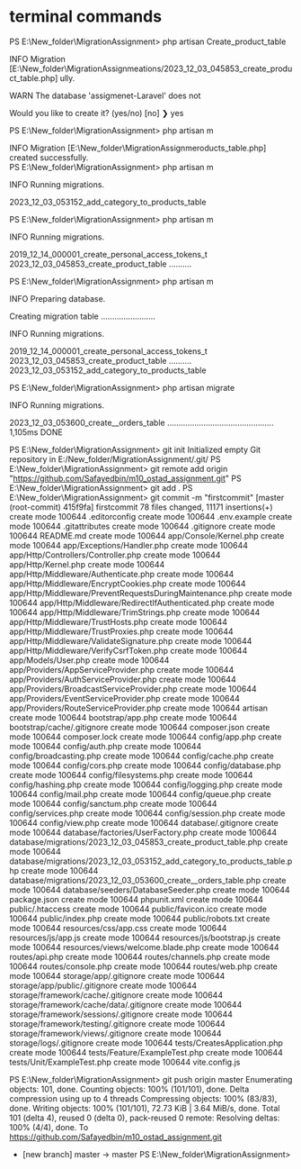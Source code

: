 # terminal commands 


PS E:\New_folder\MigrationAssignment> php artisan Create_product_table

   INFO  Migration [E:\New_folder\MigrationAssignmeations/2023_12_03_045853_create_product_table.php] ully.  


   WARN  The database 'assigmenet-Laravel' does not

  Would you like to create it? (yes/no) [no]
❯ yes


PS E:\New_folder\MigrationAssignment> php artisan m

   INFO  Migration [E:\New_folder\MigrationAssignmeroducts_table.php] created successfully.  
PS E:\New_folder\MigrationAssignment> php artisan m

   INFO  Running migrations.

  2023_12_03_053152_add_category_to_products_table 

PS E:\New_folder\MigrationAssignment> php artisan m

   INFO  Running migrations.

  2019_12_14_000001_create_personal_access_tokens_t
  2023_12_03_045853_create_product_table ..........

PS E:\New_folder\MigrationAssignment> php artisan m

   INFO  Preparing database.

  Creating migration table ........................

   INFO  Running migrations.  

  2019_12_14_000001_create_personal_access_tokens_t
  2023_12_03_045853_create_product_table ..........
  2023_12_03_053152_add_category_to_products_table 


PS E:\New_folder\MigrationAssignment> php artisan migrate

   INFO  Running migrations.  

  2023_12_03_053600_create__orders_table ............................................... 1,105ms DONE  

PS E:\New_folder\MigrationAssignment> git init 
Initialized empty Git repository in E:/New_folder/MigrationAssignment/.git/
PS E:\New_folder\MigrationAssignment> git remote add origin "https://github.com/Safayedbin/m10_ostad_assignment.git"
PS E:\New_folder\MigrationAssignment> git add .
PS E:\New_folder\MigrationAssignment> git commit -m "firstcommit"
[master (root-commit) 415f9fa] firstcommit
 78 files changed, 11171 insertions(+)
 create mode 100644 .editorconfig
 create mode 100644 .env.example
 create mode 100644 .gitattributes
 create mode 100644 .gitignore
 create mode 100644 README.md
 create mode 100644 app/Console/Kernel.php
 create mode 100644 app/Exceptions/Handler.php
 create mode 100644 app/Http/Controllers/Controller.php
 create mode 100644 app/Http/Kernel.php
 create mode 100644 app/Http/Middleware/Authenticate.php
 create mode 100644 app/Http/Middleware/EncryptCookies.php
 create mode 100644 app/Http/Middleware/PreventRequestsDuringMaintenance.php
 create mode 100644 app/Http/Middleware/RedirectIfAuthenticated.php
 create mode 100644 app/Http/Middleware/TrimStrings.php
 create mode 100644 app/Http/Middleware/TrustHosts.php
 create mode 100644 app/Http/Middleware/TrustProxies.php
 create mode 100644 app/Http/Middleware/ValidateSignature.php
 create mode 100644 app/Http/Middleware/VerifyCsrfToken.php
 create mode 100644 app/Models/User.php
 create mode 100644 app/Providers/AppServiceProvider.php
 create mode 100644 app/Providers/AuthServiceProvider.php
 create mode 100644 app/Providers/BroadcastServiceProvider.php
 create mode 100644 app/Providers/EventServiceProvider.php
 create mode 100644 app/Providers/RouteServiceProvider.php
 create mode 100644 artisan
 create mode 100644 bootstrap/app.php
 create mode 100644 bootstrap/cache/.gitignore
 create mode 100644 composer.json
 create mode 100644 composer.lock
 create mode 100644 config/app.php
 create mode 100644 config/auth.php
 create mode 100644 config/broadcasting.php
 create mode 100644 config/cache.php
 create mode 100644 config/cors.php
 create mode 100644 config/database.php
 create mode 100644 config/filesystems.php
 create mode 100644 config/hashing.php
 create mode 100644 config/logging.php
 create mode 100644 config/mail.php
 create mode 100644 config/queue.php
 create mode 100644 config/sanctum.php
 create mode 100644 config/services.php
 create mode 100644 config/session.php
 create mode 100644 config/view.php
 create mode 100644 database/.gitignore
 create mode 100644 database/factories/UserFactory.php
 create mode 100644 database/migrations/2023_12_03_045853_create_product_table.php
 create mode 100644 database/migrations/2023_12_03_053152_add_category_to_products_table.php
 create mode 100644 database/migrations/2023_12_03_053600_create__orders_table.php
 create mode 100644 database/seeders/DatabaseSeeder.php
 create mode 100644 package.json
 create mode 100644 phpunit.xml
 create mode 100644 public/.htaccess
 create mode 100644 public/favicon.ico
 create mode 100644 public/index.php
 create mode 100644 public/robots.txt
 create mode 100644 resources/css/app.css
 create mode 100644 resources/js/app.js
 create mode 100644 resources/js/bootstrap.js
 create mode 100644 resources/views/welcome.blade.php
 create mode 100644 routes/api.php
 create mode 100644 routes/channels.php
 create mode 100644 routes/console.php
 create mode 100644 routes/web.php
 create mode 100644 storage/app/.gitignore
 create mode 100644 storage/app/public/.gitignore
 create mode 100644 storage/framework/cache/.gitignore
 create mode 100644 storage/framework/cache/data/.gitignore
 create mode 100644 storage/framework/sessions/.gitignore
 create mode 100644 storage/framework/testing/.gitignore
 create mode 100644 storage/framework/views/.gitignore
 create mode 100644 storage/logs/.gitignore
 create mode 100644 tests/CreatesApplication.php
 create mode 100644 tests/Feature/ExampleTest.php
 create mode 100644 tests/Unit/ExampleTest.php
 create mode 100644 vite.config.js

PS E:\New_folder\MigrationAssignment> git push origin master
Enumerating objects: 101, done.
Counting objects: 100% (101/101), done.
Delta compression using up to 4 threads
Compressing objects: 100% (83/83), done.
Writing objects: 100% (101/101), 72.73 KiB | 3.64 MiB/s, done.
Total 101 (delta 4), reused 0 (delta 0), pack-reused 0
remote: Resolving deltas: 100% (4/4), done.
To https://github.com/Safayedbin/m10_ostad_assignment.git
 * [new branch]      master -> master
PS E:\New_folder\MigrationAssignment>
